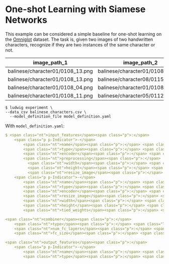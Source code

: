 # One-shot Learning with Siamese Networks

This example can be considered a simple baseline for one-shot learning on the [Omniglot](https://github.com/brendenlake/omniglot) dataset. The task is, given two images of two handwritten characters, recognize if they are two instances of the same character or not.

<table>

<thead>

<tr>

<th>image_path_1</th>

<th>image_path_2</th>

<th>similarity</th>

</tr>

</thead>

<tbody>

<tr>

<td>balinese/character01/0108_13.png</td>

<td>balinese/character01/0108_18.png</td>

<td>1</td>

</tr>

<tr>

<td>balinese/character01/0108_13.png</td>

<td>balinese/character08/0115_12.png</td>

<td>0</td>

</tr>

<tr>

<td>balinese/character01/0108_04.png</td>

<td>balinese/character01/0108_08.png</td>

<td>1</td>

</tr>

<tr>

<td>balinese/character01/0108_11.png</td>

<td>balinese/character05/0112_02.png</td>

<td>0</td>

</tr>

</tbody>

</table>

```
$ ludwig experiment \
--data_csv balinese_characters.csv \
  --model_definition_file model_definition.yaml
```

</div>

With `model_definition.yaml`:

```yaml
$ <span class="nt">input_features</span><span class="p">:</span>
    <span class="p p-Indicator">-</span>
        <span class="nt">name</span><span class="p">:</span> <span class="l l-Scalar l-Scalar-Plain">image_path_1</span>
        <span class="nt">type</span><span class="p">:</span> <span class="l l-Scalar l-Scalar-Plain">image</span>
        <span class="nt">encoder</span><span class="p">:</span> <span class="l l-Scalar l-Scalar-Plain">stacked_cnn</span>
        <span class="nt">preprocessing</span><span class="p">:</span>
          <span class="nt">width</span><span class="p">:</span> <span class="l l-Scalar l-Scalar-Plain">28</span>
          <span class="nt">height</span><span class="p">:</span> <span class="l l-Scalar l-Scalar-Plain">28</span>
          <span class="nt">resize_image</span><span class="p">:</span> <span class="l l-Scalar l-Scalar-Plain">true</span>
    <span class="p p-Indicator">-</span>
        <span class="nt">name</span><span class="p">:</span> <span class="l l-Scalar l-Scalar-Plain">image_path_2</span>
        <span class="nt">type</span><span class="p">:</span> <span class="l l-Scalar l-Scalar-Plain">image</span>
        <span class="nt">encoder</span><span class="p">:</span> <span class="l l-Scalar l-Scalar-Plain">stacked_cnn</span>
        <span class="nt">resize_image</span><span class="p">:</span> <span class="l l-Scalar l-Scalar-Plain">true</span>
        <span class="nt">width</span><span class="p">:</span> <span class="l l-Scalar l-Scalar-Plain">28</span>
        <span class="nt">height</span><span class="p">:</span> <span class="l l-Scalar l-Scalar-Plain">28</span>
        <span class="nt">tied_weights</span><span class="p">:</span> <span class="l l-Scalar l-Scalar-Plain">image_path_1</span>

<span class="nt">combiner</span><span class="p">:</span>
    <span class="nt">type</span><span class="p">:</span> <span class="l l-Scalar l-Scalar-Plain">concat</span>
    <span class="nt">num_fc_layers</span><span class="p">:</span> <span class="l l-Scalar l-Scalar-Plain">2</span>
    <span class="nt">fc_size</span><span class="p">:</span> <span class="l l-Scalar l-Scalar-Plain">256</span>

<span class="nt">output_features</span><span class="p">:</span>
    <span class="p p-Indicator">-</span>
        <span class="nt">name</span><span class="p">:</span> <span class="l l-Scalar l-Scalar-Plain">similarity</span>
        <span class="nt">type</span><span class="p">:</span> <span class="l l-Scalar l-Scalar-Plain">binary</span>
```

</div>
